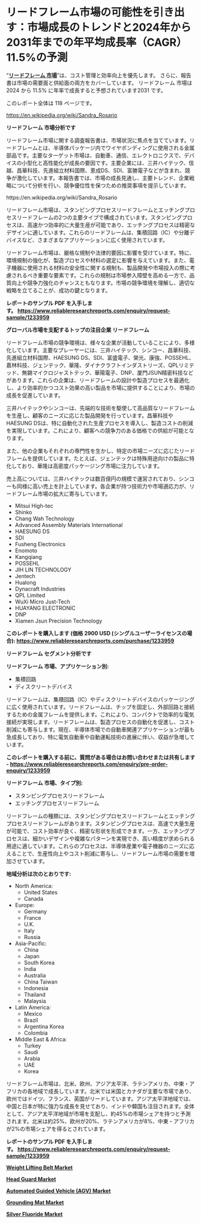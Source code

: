 <p><h1>リードフレーム市場の可能性を引き出す：市場成長のトレンドと2024年から2031年までの年平均成長率（CAGR）11.5%の予測</h1></p><p>&ldquo;<strong><a href="https://www.reliableresearchreports.com/leadframes-r1233959?utm_campaign=110&utm_medium=9&utm_source=Github&utm_content=ia&utm_term=20112024&utm_id=leadframes">リードフレーム 市場</a></strong>&rdquo;は、コスト管理と効率向上を優先します。 さらに、報告書は市場の需要面と供給面の両方をカバーしています。 リードフレーム 市場は 2024 から 11.5% に年率で成長すると予想されています2031 です。</p>
<p>このレポート全体は 118 ページです。</p>
<p><a href="https://en.wikipedia.org/wiki/Sandra_Rosario?utm_campaign=110&utm_medium=9&utm_source=Github&utm_content=ia&utm_term=20112024&utm_id=leadframes">https://en.wikipedia.org/wiki/Sandra_Rosario</a></p>
<p><strong>リードフレーム 市場分析です</strong></p>
<p><p>リードフレーム市場に関する調査報告書は、市場状況に焦点を当てています。リードフレームとは、半導体パッケージ内でワイヤボンディングに使用される金属部品です。主要なターゲット市場は、自動車、通信、エレクトロニクスで、デバイスの小型化と高性能化が成長の要因です。主要企業には、三井ハイテック、信越、昌華科技、先進組立材料国際、恵成DS、SDI、富勝電子などが含まれ、競争が激化しています。本報告書では、市場の成長見通し、主要トレンド、企業戦略について分析を行い、競争優位性を保つための推奨事項を提示しています。</p></p>
<p>https://en.wikipedia.org/wiki/Sandra_Rosario</p>
<p><p>リードフレーム市場は、スタンピングプロセスリードフレームとエッチングプロセスリードフレームの2つの主要タイプで構成されています。スタンピングプロセスは、高速かつ効率的に大量生産が可能であり、エッチングプロセスは精密なデザインに適しています。これらのリードフレームは、集積回路（IC）や分離デバイスなど、さまざまなアプリケーションに広く使用されています。</p><p>リードフレーム市場は、厳格な規制や法律的要因に影響を受けています。特に、環境規制の強化が、製造プロセスや材料の選定に影響を与えています。また、電子機器に使用される材料の安全性に関する規制も、製品開発や市場投入の際に考慮されるべき重要な要素です。これらの規制は市場参入障壁を高める一方で、品質向上や競争力強化のチャンスともなります。市場の競争環境を理解し、適切な戦略を立てることが、成功の鍵となります。</p></p>
<p><strong>レポートのサンプル PDF を入手します。&nbsp;<a href="https://www.reliableresearchreports.com/enquiry/request-sample/1233959?utm_campaign=110&utm_medium=9&utm_source=Github&utm_content=ia&utm_term=20112024&utm_id=leadframes">https://www.reliableresearchreports.com/enquiry/request-sample/1233959</a></strong></p>
<p><strong>グローバル市場を支配するトップの注目企業 リードフレーム</strong></p>
<p><p>リードフレーム市場の競争環境は、様々な企業が活動していることにより、多様化しています。主要なプレーヤーには、三井ハイテック、シンコー、昌華科技、先進組立材料国際、HAESUNG DS、SDI、富盛電子、榮光、康強、POSSEHL、嘉林科技、ジェンテック、華隆、ダイナクラフトインダストリーズ、QPLリミテッド、無錫マイクロジャストテック、華陽電子、DNP、厦門JSUN精密科技などがあります。これらの企業は、リードフレームの設計や製造プロセスを最適化し、より効率的かつコスト効果の高い製品を市場に提供することにより、市場の成長を促進しています。</p><p>三井ハイテックやシンコーは、先端的な技術を駆使して高品質なリードフレームを生産し、顧客のニーズに応じた製品開発を行っています。昌華科技やHAESUNG DSは、特に自動化された生産プロセスを導入し、製造コストの削減を実現しています。これにより、顧客への競争力のある価格での供給が可能となります。</p><p>また、他の企業もそれぞれの専門性を生かし、特定の市場ニーズに応じたリードフレームを提供しています。たとえば、ジェンテックは特殊用途向けの製品に特化しており、華隆は高密度パッケージング市場に注力しています。</p><p>売上高については、三井ハイテックは数百億円の規模で運営されており、シンコーも同様に高い売上を計上しています。各企業が持つ技術力や市場適応力が、リードフレーム市場の拡大に寄与しています。</p></p>
<p><ul><li>Mitsui High-tec</li><li>Shinko</li><li>Chang Wah Technology</li><li>Advanced Assembly Materials International</li><li>HAESUNG DS</li><li>SDI</li><li>Fusheng Electronics</li><li>Enomoto</li><li>Kangqiang</li><li>POSSEHL</li><li>JIH LIN TECHNOLOGY</li><li>Jentech</li><li>Hualong</li><li>Dynacraft Industries</li><li>QPL Limited</li><li>WuXi Micro Just-Tech</li><li>HUAYANG ELECTRONIC</li><li>DNP</li><li>Xiamen Jsun Precision Technology</li></ul></p>
<p><strong>このレポートを購入します (価格 2900 USD (シングルユーザーライセンスの場合):&nbsp;<a href="https://www.reliableresearchreports.com/purchase/1233959?utm_campaign=110&utm_medium=9&utm_source=Github&utm_content=ia&utm_term=20112024&utm_id=leadframes">https://www.reliableresearchreports.com/purchase/1233959</a></strong></p>
<p><strong>リードフレーム セグメント分析です</strong></p>
<p><strong>リードフレーム 市場、アプリケーション別:</strong></p>
<p><ul><li>集積回路</li><li>ディスクリートデバイス</li></ul></p>
<p><p>リードフレームは、集積回路（IC）やディスクリートデバイスのパッケージングに広く使用されています。リードフレームは、チップを固定し、外部回路と接続するための金属フレームを提供します。これにより、コンパクトで効率的な電気接続が実現します。リードフレームは、製造プロセスの自動化を促進し、コスト削減にも寄与します。現在、半導体市場での自動車関連アプリケーションが最も急成長しており、特に電気自動車や自動運転技術の進展に伴い、収益が急増しています。</p></p>
<p><strong>このレポートを購入する前に、質問がある場合はお問い合わせまたは共有します - <a href="https://www.reliableresearchreports.com/enquiry/pre-order-enquiry/1233959?utm_campaign=110&utm_medium=9&utm_source=Github&utm_content=ia&utm_term=20112024&utm_id=leadframes">https://www.reliableresearchreports.com/enquiry/pre-order-enquiry/1233959</a></strong></p>
<p><strong>リードフレーム 市場、タイプ別:</strong></p>
<p><ul><li>スタンピングプロセスリードフレーム</li><li>エッチングプロセスリードフレーム</li></ul></p>
<p><p>リードフレームの種類には、スタンピングプロセスリードフレームとエッチングプロセスリードフレームがあります。スタンピングプロセスは、高速で大量生産が可能で、コスト効率が良く、精密な形状を形成できます。一方、エッチングプロセスは、細かいデザインや複雑なパターンを実現でき、高い精度が求められる用途に適しています。これらのプロセスは、半導体産業や電子機器のニーズに応えることで、生産性向上やコスト削減に寄与し、リードフレーム市場の需要を増加させています。</p></p>
<p><strong>地域分析は次のとおりです:</strong></p>
<p><ul>
    <li>
        North America:
        <ul>
            <li>United States</li>
            <li>Canada</li>
        </ul>
    </li>
    <li>
        Europe:
        <ul>
            <li>Germany</li>
            <li>France</li>
            <li>U.K.</li>
            <li>Italy</li>
            <li>Russia</li>
        </ul>
    </li>
    <li>
        Asia-Pacific:
        <ul>
            <li>China</li>
            <li>Japan</li>
            <li>South Korea</li>
            <li>India</li>
            <li>Australia</li>
            <li>China Taiwan</li>
            <li>Indonesia</li>
            <li>Thailand</li>
            <li>Malaysia</li>
        </ul>
    </li>
    <li>
        Latin America:
        <ul>
            <li>Mexico</li>
            <li>Brazil</li>
            <li>Argentina Korea</li>
            <li>Colombia</li>
        </ul>
    </li>
    <li>
        Middle East & Africa:
        <ul>
            <li>Turkey</li>
            <li>Saudi</li>
            <li>Arabia</li>
            <li>UAE</li>
            <li>Korea</li>
        </ul>
    </li>
    </ul></p>
<p><p>リードフレーム市場は、北米、欧州、アジア太平洋、ラテンアメリカ、中東・アフリカの各地域で成長しています。北米では米国とカナダが主要な市場であり、欧州ではドイツ、フランス、英国がリードしています。アジア太平洋地域では、中国と日本が特に強力な成長を見せており、インドや韓国も注目されます。全体として、アジア太平洋地域が市場を支配し、約45%の市場シェアを持つと予測されます。北米は約25%、欧州が20%、ラテンアメリカが8%、中東・アフリカが2%の市場シェアを得るとされています。</p></p>
<p><strong>レポートのサンプル PDF を入手します。&nbsp;<a href="https://www.reliableresearchreports.com/enquiry/request-sample/1233959?utm_campaign=110&utm_medium=9&utm_source=Github&utm_content=ia&utm_term=20112024&utm_id=leadframes">https://www.reliableresearchreports.com/enquiry/request-sample/1233959</a></strong></p>
<p><strong><p><a href="https://github.com/prosalinda88/Market-Research-Report-List-6/blob/main/weight-lifting-belt-market.md?utm_campaign=110&utm_medium=9&utm_source=Github&utm_content=ia&utm_term=20112024&utm_id=leadframes">Weight Lifting Belt Market</a></p><p><a href="https://github.com/globismark/Market-Research-Report-List-5/blob/main/head-guard-market.md?utm_campaign=110&utm_medium=9&utm_source=Github&utm_content=ia&utm_term=20112024&utm_id=leadframes">Head Guard Market</a></p><p><a href="https://www.linkedin.com/pulse/evaluating-automated-guided-vehicle-agv-market-trends-growth-sidme?utm_campaign=110&utm_medium=9&utm_source=Github&utm_content=ia&utm_term=20112024&utm_id=leadframes">Automated Guided Vehicle (AGV) Market</a></p><p><a href="https://www.linkedin.com/pulse/global-grounding-mat-market-opportunities-challenges2024--orehc?utm_campaign=110&utm_medium=9&utm_source=Github&utm_content=ia&utm_term=20112024&utm_id=leadframes">Grounding Mat Market</a></p><p><a href="https://issuu.com/reportprime-2/docs/silver-fluoride-market-size-2030.pp_5825e7fc90e725?utm_campaign=110&utm_medium=9&utm_source=Github&utm_content=ia&utm_term=20112024&utm_id=leadframes">Silver Fluoride Market</a></p></strong></p>